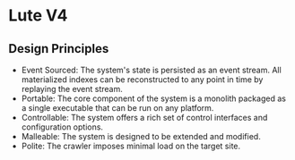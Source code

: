 # Lute V4

## Design Principles

- Event Sourced: The system's state is persisted as an event stream. All materialized indexes
  can be reconstructed to any point in time by replaying the event stream.
- Portable: The core component of the system is a monolith packaged as a single executable that
  can be run on any platform.
- Controllable: The system offers a rich set of control interfaces and configuration options.
- Malleable: The system is designed to be extended and modified.
- Polite: The crawler imposes minimal load on the target site.

